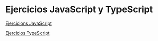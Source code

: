 # Ejercicios JavaScript y TypeScript

[Ejercicions JavaScript](./javascript/)

[Ejercicios TypeScript](./typescript/)
